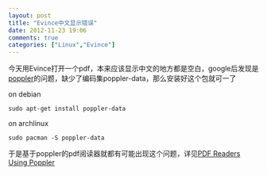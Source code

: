 ```yaml
---
layout: post
title: "Evince中文显示错误"
date: 2012-11-23 19:06
comments: true
categories: ["Linux","Evince"]
---
```


今天用Evince打开一个pdf，本来应该显示中文的地方都是空白，google后发现是[poppler](http://poppler.freedesktop.org)的问题，缺少了编码集poppler-data，那么安装好这个包就可一了

on debian

```
sudo apt-get install poppler-data
```

on archlinux

```
sudo pacman -S poppler-data
```

于是基于poppler的pdf阅读器就都有可能出现这个问题，详见[PDF Readers Using Poppler](http://en.wikipedia.org/wiki/Poppler_(software)#PDF_readers_using_Poppler)

